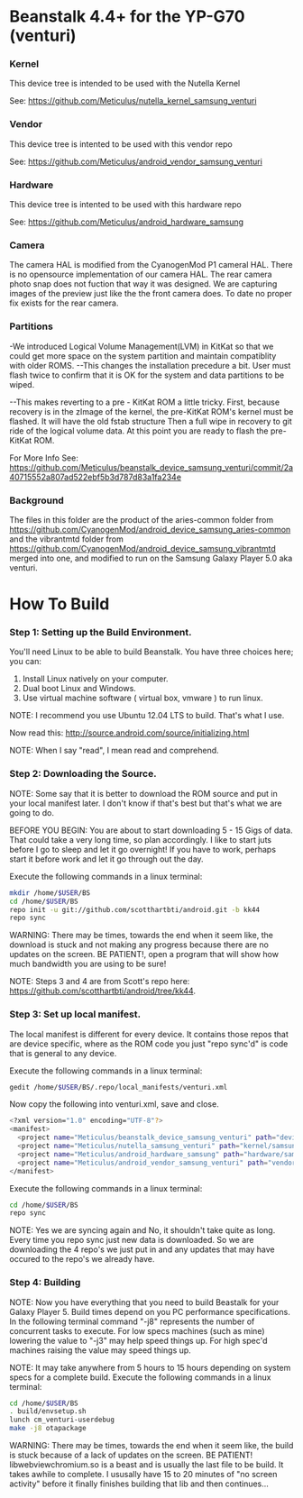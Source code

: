 # Beanstalk 4.4+ for the YP-G70 (venturi)

### Kernel
This device tree is intended to be used with the Nutella Kernel

See: https://github.com/Meticulus/nutella_kernel_samsung_venturi
### Vendor
This device tree is intented to be used with this vendor repo

See: https://github.com/Meticulus/android_vendor_samsung_venturi
### Hardware
This device tree is intented to be used with this hardware repo

See: https://github.com/Meticulus/android_hardware_samsung

### Camera
The camera HAL is modified from the CyanogenMod P1 cameral HAL. There is no opensource implementation of our camera HAL.
The rear camera photo snap does not fuction that way it was designed. We are capturing images of the preview just like the
the front camera does. To date no proper fix exists for the rear camera.
### Partitions
-We introduced Logical Volume Management(LVM) in KitKat so that we could get more space on the system partition and maintain compatiblity with older ROMS.
--This changes the installation precedure a bit. User must flash twice to confirm that it is OK for the system and data
partitions to be wiped.

--This makes reverting to a pre - KitKat ROM a little tricky. First, because recovery is in the zImage of the kernel, the pre-KitKat ROM's kernel must be flashed. It will have the old fstab structure Then a full wipe in recovery to git ride of the logical volume data. At this point you are ready to flash the pre-KitKat ROM.

For More Info See: https://github.com/Meticulus/beanstalk_device_samsung_venturi/commit/2a40715552a807ad522ebf5b3d787d83a1fa234e


### Background

The files in this folder are the product of the aries-common folder from https://github.com/CyanogenMod/android_device_samsung_aries-common
and the vibrantmtd folder from https://github.com/CyanogenMod/android_device_samsung_vibrantmtd merged into one, and modified to run on the
Samsung Galaxy Player 5.0 aka venturi.

# How To Build

### Step 1: Setting up the Build Environment.

You'll need Linux to be able to build Beanstalk. You have three choices here; you can:

1. Install Linux natively on your computer.
2. Dual boot Linux and Windows.
3. Use virtual machine software ( virtual box, vmware ) to run linux.

NOTE: I recommend you use Ubuntu 12.04 LTS to build. That's what I use.

Now read this: http://source.android.com/source/initializing.html

NOTE: When I say "read", I mean read and comprehend.

### Step 2: Downloading the Source.

NOTE: Some say that it is better to download the ROM source and put in your local manifest later. I don't know if that's best but that's what we are going to do.

BEFORE YOU BEGIN: You are about to start downloading 5 - 15 Gigs of data. That could take a very long time, so plan accordingly. I like to start juts before I go to sleep and let it go overnight! If you have to work, perhaps start it before work and let it go through out the day.

Execute the following commands in a linux terminal:
```bash
mkdir /home/$USER/BS
cd /home/$USER/BS
repo init -u git://github.com/scotthartbti/android.git -b kk44
repo sync
```
WARNING: There may be times, towards the end when it seem like, the download is stuck and not making any progress because there are no updates on the screen. BE PATIENT!, open a program that will show how much bandwidth you are using to be sure!

NOTE: Steps 3 and 4 are from Scott's repo here: https://github.com/scotthartbti/android/tree/kk44.

### Step 3: Set up local manifest.

The local manifest is different for every device. It contains those repos that are device specific, where as the ROM code you just "repo sync'd" is code that is general to any device.

Execute the following commands in a linux terminal:
```bash
gedit /home/$USER/BS/.repo/local_manifests/venturi.xml
```
Now copy the following into venturi.xml, save and close.
```bash
<?xml version="1.0" encoding="UTF-8"?>
<manifest>
  <project name="Meticulus/beanstalk_device_samsung_venturi" path="device/samsung/venturi" remote="github" revision="kk44"/>
  <project name="Meticulus/nutella_samsung_venturi" path="kernel/samsung/venturi" remote="github" revision="master"/>
  <project name="Meticulus/android_hardware_samsung" path="hardware/samsung" remote="github" revision="cm-11.0"/>
  <project name="Meticulus/android_vendor_samsung_venturi" path="vendor/samsung/venturi" remote="github" revision="cm-11.0"/>
</manifest>
```
Execute the following commands in a linux terminal:
```bash
cd /home/$USER/BS
repo sync
```

NOTE: Yes we are syncing again and No, it shouldn't take quite as long. Every time you repo sync just new data is downloaded. So we are downloading the 4 repo's we just put in and any updates that may have occured to the repo's we already have.

### Step 4: Building

NOTE: Now you have everything that you need to build Beastalk for your Galaxy Player 5. Build times depend on you PC performance specifications. In the following terminal command "-j8" represents the number of concurrent tasks to execute. For low specs machines (such as mine) lowering the value to "-j3" may help speed things up. For high spec'd machines raising the value may speed things up.

NOTE: It may take anywhere from 5 hours to 15 hours depending on system specs for a complete build.
Execute the following commands in a linux terminal:
```bash
cd /home/$USER/BS
. build/envsetup.sh
lunch cm_venturi-userdebug
make -j8 otapackage
```
WARNING: There may be times, towards the end when it seem like, the build is stuck because of a lack of updates on the screen. BE PATIENT! libwebviewchromium.so is a beast and is usually the last file to be build. It takes awhile to complete. I ususally have 15 to 20 minutes of "no screen activity" before it finally finishes building that lib and then continues...
